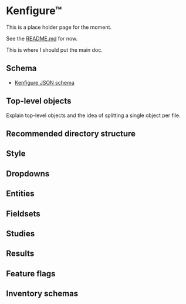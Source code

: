 # Kenfigure™

This is a place holder page for the moment.

See the [README.md](https://github.com/kennovation1/kenfigure/blob/main/README.md) for now.

This is where I should put the main doc.

## Schema
- [Kenfigure JSON schema](./schema/kenfigure.schema.json)

## Top-level objects
Explain top-level objects and the idea of splitting a single object per file.

## Recommended directory structure

## Style

## Dropdowns

## Entities

## Fieldsets

## Studies

## Results

## Feature flags

## Inventory schemas